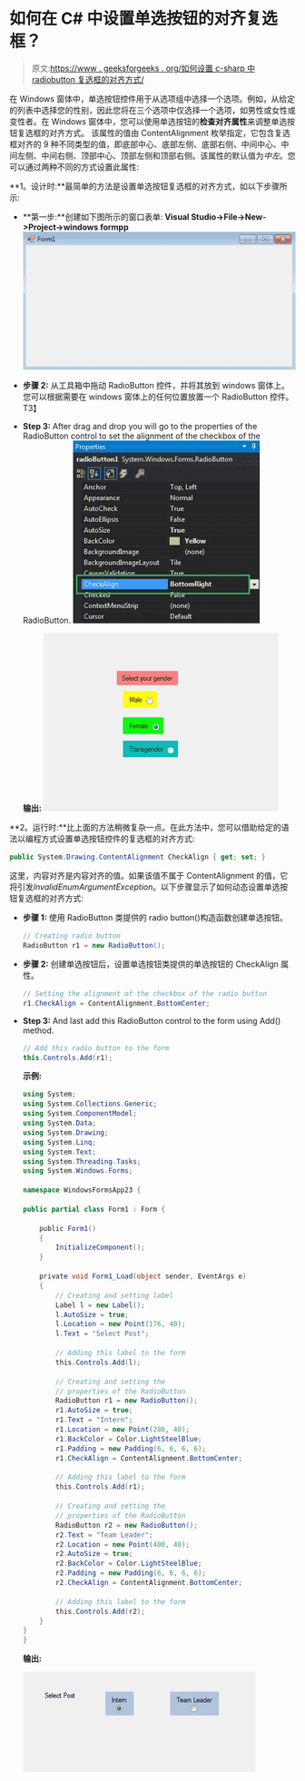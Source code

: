 # 如何在 C# 中设置单选按钮的对齐复选框？

> 原文:[https://www . geeksforgeeks . org/如何设置 c-sharp 中 radiobutton 复选框的对齐方式/](https://www.geeksforgeeks.org/how-to-set-the-alignment-of-checkbox-of-the-radiobutton-in-c-sharp/)

在 Windows 窗体中，单选按钮控件用于从选项组中选择一个选项。例如，从给定的列表中选择您的性别，因此您将在三个选项中仅选择一个选项，如男性或女性或变性者。在 Windows 窗体中，您可以使用单选按钮的**检查对齐属性**来调整单选按钮复选框的对齐方式。
该属性的值由 ContentAlignment 枚举指定，它包含复选框对齐的 9 种不同类型的值，即底部中心、底部左侧、底部右侧、中间中心、中间左侧、中间右侧、顶部中心、顶部左侧和顶部右侧。该属性的默认值为*中左*。您可以通过两种不同的方式设置此属性:

**1。设计时:**最简单的方法是设置单选按钮复选框的对齐方式，如以下步骤所示:

*   **第一步:**创建如下图所示的窗口表单:
    **Visual Studio->File->New->Project->windows formpp**
    ![](img/f3cd3ae5c11eb68b3d10b5ab8eec9925.png)
*   **步骤 2:** 从工具箱中拖动 RadioButton 控件，并将其放到 windows 窗体上。您可以根据需要在 windows 窗体上的任何位置放置一个 RadioButton 控件。
    T3】
*   **Step 3:** After drag and drop you will go to the properties of the RadioButton control to set the alignment of the checkbox of the RadioButton.
    ![](img/d0d48948d2aab240a8ad58bf1c7c4edc.png)

    **输出:**
    ![](img/b4fd2aa0b663d30c33ced4bb640769d9.png)

**2。运行时:**比上面的方法稍微复杂一点。在此方法中，您可以借助给定的语法以编程方式设置单选按钮控件的复选框的对齐方式:

```cs
public System.Drawing.ContentAlignment CheckAlign { get; set; }
```

这里，内容对齐是内容对齐的值。如果该值不属于 ContentAlignment 的值，它将引发*InvalidEnumArgumentException*。以下步骤显示了如何动态设置单选按钮复选框的对齐方式:

*   **步骤 1:** 使用 RadioButton 类提供的 radio button()构造函数创建单选按钮。

    ```cs
    // Creating radio button
    RadioButton r1 = new RadioButton();

    ```

*   **步骤 2:** 创建单选按钮后，设置单选按钮类提供的单选按钮的 CheckAlign 属性。

    ```cs
    // Setting the alignment of the checkbox of the radio button
    r1.CheckAlign = ContentAlignment.BottomCenter;

    ```

*   **Step 3:** And last add this RadioButton control to the form using Add() method.

    ```cs
    // Add this radio button to the form
    this.Controls.Add(r1);

    ```

    **示例:**

    ```cs
    using System;
    using System.Collections.Generic;
    using System.ComponentModel;
    using System.Data;
    using System.Drawing;
    using System.Linq;
    using System.Text;
    using System.Threading.Tasks;
    using System.Windows.Forms;

    namespace WindowsFormsApp23 {

    public partial class Form1 : Form {

        public Form1()
        {
            InitializeComponent();
        }

        private void Form1_Load(object sender, EventArgs e)
        {
            // Creating and setting label
            Label l = new Label();
            l.AutoSize = true;
            l.Location = new Point(176, 40);
            l.Text = "Select Post";

            // Adding this label to the form
            this.Controls.Add(l);

            // Creating and setting the
            // properties of the RadioButton
            RadioButton r1 = new RadioButton();
            r1.AutoSize = true;
            r1.Text = "Intern";
            r1.Location = new Point(286, 40);
            r1.BackColor = Color.LightSteelBlue;
            r1.Padding = new Padding(6, 6, 6, 6);
            r1.CheckAlign = ContentAlignment.BottomCenter;

            // Adding this label to the form
            this.Controls.Add(r1);

            // Creating and setting the 
            // properties of the RadioButton
            RadioButton r2 = new RadioButton();
            r2.Text = "Team Leader";
            r2.Location = new Point(400, 40);
            r2.AutoSize = true;
            r2.BackColor = Color.LightSteelBlue;
            r2.Padding = new Padding(6, 6, 6, 6);
            r2.CheckAlign = ContentAlignment.BottomCenter;

            // Adding this label to the form
            this.Controls.Add(r2);
        }
    }
    }
    ```

    **输出:**

    ![](img/87c19940a9782df41321587f987b553b.png)